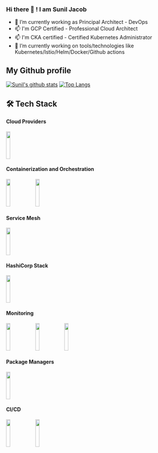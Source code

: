 ### Hi there 👋 ! I am Sunil Jacob

- 🔭 I’m currently working as Principal Architect - DevOps
- 📫 I'm GCP Certified - Professional Cloud Architect
- 📫 I'm CKA certified - Certified Kubernetes Administrator
- 🌱 I’m currently working on tools/technologies like Kubernetes/Istio/Helm/Docker/Github actions

<!--
**xylene314/xylene314** is a ✨ _special_ ✨ repository because its `README.md` (this file) appears on your GitHub profile.

Here are some ideas to get you started:

- 🔭 I’m currently working as DevOps Architect
- 🌱 I’m currently learning ...
- 👯 I’m looking to collaborate on ...
- 🤔 I’m looking for help with ...
- 💬 Ask me about ...
- 📫 How to reach me: ...
- 😄 Pronouns: ...
- ⚡ Fun fact: ...
-->

## My Github profile

[![Sunil's github stats](https://github-readme-stats.vercel.app/api?username=itsmesuniljacob&theme=material-palenight&count_private=true&hide=contribs)](https://github.com/itsmesuniljacob)
[![Top Langs](https://github-readme-stats.vercel.app/api/top-langs/?username=itsmesuniljacob&theme=material-palenight&hide=Jupyter&layout=compact)](https://github.com/itsmesuniljacob)

## 🛠 Tech Stack

#### Cloud Providers
 
 <p float="left">
   <code><img width="15%" height="75" src="https://www.vectorlogo.zone/logos/google_cloud/google_cloud-ar21.svg"></code>
 </p>
 
 #### Containerization and Orchestration
 
  <p float="left">
   <code><img width="15%" height="75" src="https://www.vectorlogo.zone/logos/kubernetes/kubernetes-ar21.svg"></code>
   <code><img width="15%" height="75" src="https://www.vectorlogo.zone/logos/docker/docker-ar21.svg"></code>
 </p>
 
 
  #### Service Mesh
 
  <p float="left">
   <code><img width="15%" height="75" src="https://www.vectorlogo.zone/logos/istioio/istioio-ar21.svg"></code>
 </p>
 
 #### HashiCorp Stack 
 
  <p float="left">
   <code><img width="15%" height="75" src="https://www.vectorlogo.zone/logos/terraformio/terraformio-ar21.svg"></code>
 </p>

#### Monitoring 
   
  <p float="left">
   <code><img width="15%" height="75" src="https://www.vectorlogo.zone/logos/grafana/grafana-ar21.svg"></code>
   <code><img width="15%" height="75" src="https://www.vectorlogo.zone/logos/prometheusio/prometheusio-ar21.svg"></code>
   <code><img width="15%" height="75" src="https://www.vectorlogo.zone/logos/elastic/elastic-ar21.svg"></code>
  </p>
 
 #### Package Managers 
 
   <p float="left">
   <code><img width="15%" height="75" src="https://www.vectorlogo.zone/logos/helmsh/helmsh-ar21.svg"></code>
 </p>
 
#### CI/CD

   <p float="left">
   <code><img width="15%" height="75" src="https://www.vectorlogo.zone/logos/github/github-ar21.svg"></code>
   <code><img width="15%" height="75" src="https://www.vectorlogo.zone/logos/gitlab/gitlab-ar21.svg"></code>
 </p>
 
